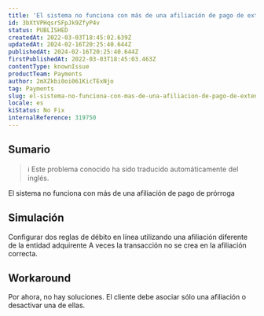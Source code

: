 ```yaml
---
title: 'El sistema no funciona con más de una afiliación de pago de extensión para el método de débito en línea'
id: 3bXtVPHqsrSFpJk9ZfyP4v
status: PUBLISHED
createdAt: 2022-03-03T18:45:02.639Z
updatedAt: 2024-02-16T20:25:40.644Z
publishedAt: 2024-02-16T20:25:40.644Z
firstPublishedAt: 2022-03-03T18:45:03.463Z
contentType: knownIssue
productTeam: Payments
author: 2mXZkbi0oi061KicTExNjo
tag: Payments
slug: el-sistema-no-funciona-con-mas-de-una-afiliacion-de-pago-de-extension-para-el-metodo-de-debito-en-linea
locale: es
kiStatus: No Fix
internalReference: 319750
---
```


## Sumario

>ℹ️ Este problema conocido ha sido traducido automáticamente del inglés.


El sistema no funciona con más de una afiliación de pago de prórroga



## Simulación


Configurar dos reglas de débito en línea utilizando una afiliación diferente de la entidad adquirente
A veces la transacción no se crea en la afiliación correcta.




## Workaround


Por ahora, no hay soluciones.
El cliente debe asociar sólo una afiliación o desactivar una de ellas.

